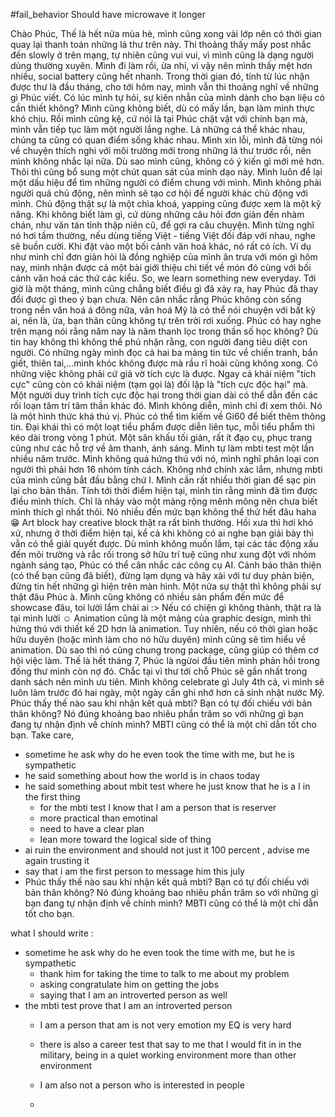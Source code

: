 #fail_behavior 
Should have microwave it longer


Chào Phúc, Thế là hết nửa mùa hè, mình cũng xong vài lớp nên có thời gian quay lại thanh toán những lá thư trên này. Thi thoảng thấy mấy post nhắc đến slowly ở trên mạng, tự nhiên cũng vui vui, vì mình cũng là dạng người dùng thường xuyên. Mình đi làm rồi, ừa nhỉ, vì vậy nên mình thấy mệt hơn nhiều, social battery cũng hết nhanh. Trong thời gian đó, tính từ lúc nhận được thư là đầu tháng, cho tới hôm nay, mình vẫn thi thoảng nghĩ về những gì Phúc viết. Có lúc mình tự hỏi, sự kiên nhẫn của mình dành cho bạn liệu có cần thiết không? Mình cũng không biết, dù có mấy lần, bạn làm mình thực khó chịu. Rồi mình cũng kệ, cứ nói là tại Phúc chật vật với chính bạn mà, mình vẫn tiếp tục làm một người lắng nghe. Là những cá thể khác nhau, chúng ta cũng có quan điểm sống khác nhau. Mình xin lỗi, mình đã từng nói về chuyện thích nghi với môi trường mới trong những lá thư trước rồi, nên mình không nhắc lại nữa. Dù sao mình cũng, không có ý kiến gì mới mẻ hơn. Thôi thì cũng bổ sung một chút quan sát của mình dạo này. Mình luôn để lại một dấu hiệu để tìm những người có điểm chung với mình. Mình không phải người quá chủ động, nên mình sẽ tạo cơ hội để người khác chủ động với mình. Chủ động thật sự là một chìa khoá, yapping cũng được xem là một kỹ năng. Khi không biết làm gì, cứ dùng những câu hỏi đơn giản đến nhàm chán, như văn tán tỉnh thập niên cũ, để gợi ra câu chuyện. Mình từng nghĩ nó hơi tầm thường, nếu dùng tiếng Việt - tiếng Việt đối đáp với nhau, nghe sẽ buồn cười. Khi đặt vào một bối cảnh văn hoá khác, nó rất có ích. Ví dụ như mình chỉ đơn giản hỏi là đồng nghiệp của mình ăn trưa với món gì hôm nay, mình nhận được cả một bài giới thiệu chi tiết về món đó cùng với bối cảnh văn hoá các thứ các kiểu. So, we learn something new everyday. Tới giờ là một tháng, mình cũng chẳng biết điều gì đã xảy ra, hay Phúc đã thay đổi được gì theo ý bạn chưa. Nên cân nhắc rằng Phúc không còn sống trong nền văn hoá á đông nữa, văn hoá Mỹ là có thể nói chuyện với bất kỳ ai, nên là, ừa, bạn thân cũng không tự trên trời rơi xuống. Phúc có hay nghe trên mạng nói rằng năm nay là năm thanh lọc trong thần số học không? Dù tin hay không thì không thể phủ nhận rằng, con người đang tiêu diệt con người. Có những ngày mình đọc cả hai ba mảng tin tức về chiến tranh, bắn giết, thiên tai,...mình khóc không được mà rầu rĩ hoài cũng không xong. Có những việc không phải cứ giả vờ tích cực là được. Ngay cả khái niệm "tích cực" cũng còn có khái niệm (tạm gọi là) đối lập là "tích cực độc hại" mà. Một người duy trình tích cực độc hại trong thời gian dài có thể dẫn đến các rối loạn tâm trí tâm thần khác đó. Mình không diễn, mình chỉ đi xem thôi. Nó là một hình thức khá thú vị. Phúc có thể tìm kiếm về Gi60 để biết thêm thông tin. Đại khái thì có một loạt tiểu phẩm được diễn liên tục, mỗi tiểu phẩm thì kéo dài trong vòng 1 phút. Một sân khấu tối giản, rất ít đạo cụ, phục trang cũng như các hỗ trợ về âm thanh, ánh sáng. Mình tự làm mbti test một lần nhiều năm trước. Mình không quá hứng thú với nó, mình nghĩ phân loại con người thì phải hơn 16 nhóm tính cách. Không nhớ chính xác lắm, nhưng mbti của mình cũng bắt đầu bằng chứ I. Mình cần rất nhiều thời gian để sạc pin lại cho bản thân. Tính tới thời điểm hiện tại, mình tin rằng mình đã tìm được điều mình thích. Chỉ là nhảy vào một mảng rộng mênh mông nên chưa biết mình thích gì nhất thôi. Nó nhiều đến mức bạn không thể thử hết đâu haha 😁 Art block hay creative block thật ra rất bình thường. Hồi xưa thì hơi khó xử, nhưng ở thời điểm hiện tại, kể cả khi không có ai nghe bạn giải bày thì vẫn có thể giải quyết được. Dù mình không muốn lắm, tại các tác động xấu đến môi trường và rắc rối trong sở hữu trí tuệ cũng như xung đột với nhóm ngành sáng tạo, Phúc có thể cân nhắc các công cụ AI. Cảnh báo thân thiện (có thể bạn cũng đã biết), đừng lạm dụng và hãy xài với tư duy phản biện, đừng tin hết những gì hiện trên màn hình. Một nửa sự thật thì không phải sự thật đâu Phúc à. Mình cũng không có nhiều sản phẩm đến mức để showcase đâu, toi lười lắm chài ai :> Nếu có chiện gì không thành, thật ra là tại mình lười ☺️ Animation cũng là một mảng của graphic design, mình thì hứng thú với thiết kế 2D hơn là animation. Tuy nhiên, nếu có thời gian hoặc hữu duyên (hoặc mình làm cho nó hữu duyên) mình cũng sẽ tìm hiểu về animation. Dù sao thì nó cũng chung trong package, cũng giúp có thêm cơ hội việc làm. Thế là hết tháng 7, Phúc là ngừoi đầu tiên mình phản hồi trong đống thư mình còn nợ đó. Chắc tại vì thư tới chỗ Phúc sẽ gần nhất trong danh sách nên mình ưu tiên. Mình không celebrate gì July 4th cả, vì mình sẽ luôn làm trước đó hai ngày, một ngày cần ghi nhớ hơn cả sinh nhật nước Mỹ. Phúc thấy thế nào sau khi nhận kết quả mbti? Bạn có tự đối chiếu với bản thân không? Nó đúng khoảng bao nhiêu phần trăm so với những gì bạn đang tự nhận định về chính mình? MBTI cũng có thể là một chỉ dẫn tốt cho bạn. Take care, 



 - sometime he ask why do  he even took the time with me,  but he is sympathetic 
 - he said something about  how the world is in chaos today 
 - he said something  about mbit test where he just know that he is a I in the first thing 
	 - for the mbti test  I know that I am a person that is reserver 
	 - more  practical than emotinal 
	 - need to have  a clear plan 
	 - lean more toward the logical side of thing 
- ai ruin the environment and should not just it 100 percent , advise me again trusting it 
- say that i am the first person to message him this july 
- Phúc thấy thế nào sau khi nhận kết quả mbti? Bạn có tự đối chiếu với bản thân không? Nó đúng khoảng bao nhiêu phần trăm so với những gì bạn đang tự nhận định về chính mình? MBTI cũng có thể là một chỉ dẫn tốt cho bạn. 


what I should write : 

 - sometime he ask why do  he even took the time with me,  but he is sympathetic  
	 - thank him for taking the time to talk to me about my problem 
	 - asking congratulate him on getting the jobs 
	 - saying that I am an introverted person as well 
- the mbti test prove that I am an introverted person 
	- I am a person that am is not very emotion my EQ is very hard 
	- there is also a career test that say to me that I would fit in in the military, being in a quiet working environment more than other environment 
	- I am also not a person who is interested in people 

	 - 